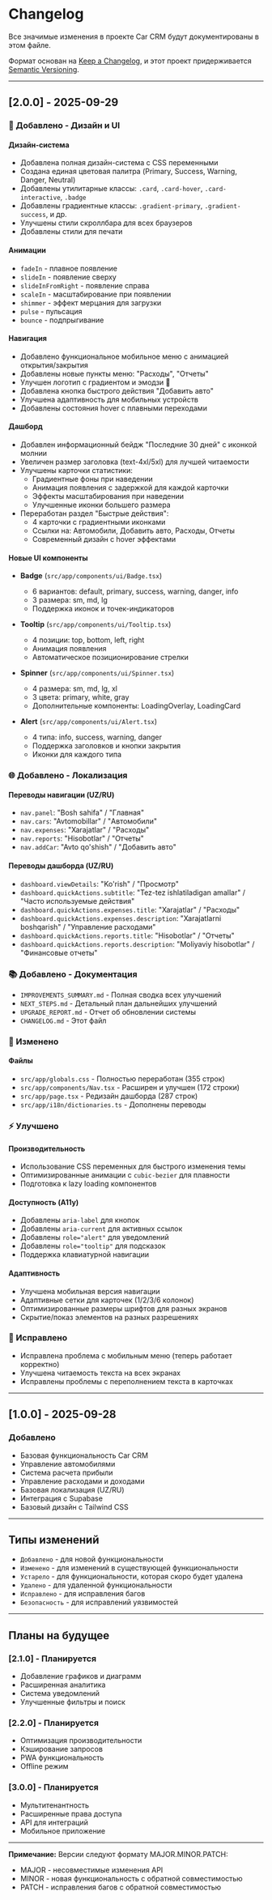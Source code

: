 # Changelog

Все значимые изменения в проекте Car CRM будут документированы в этом файле.

Формат основан на [Keep a Changelog](https://keepachangelog.com/ru/1.0.0/),
и этот проект придерживается [Semantic Versioning](https://semver.org/lang/ru/).

---

## [2.0.0] - 2025-09-29

### 🎨 Добавлено - Дизайн и UI

#### Дизайн-система
- Добавлена полная дизайн-система с CSS переменными
- Создана единая цветовая палитра (Primary, Success, Warning, Danger, Neutral)
- Добавлены утилитарные классы: `.card`, `.card-hover`, `.card-interactive`, `.badge`
- Добавлены градиентные классы: `.gradient-primary`, `.gradient-success`, и др.
- Улучшены стили скроллбара для всех браузеров
- Добавлены стили для печати

#### Анимации
- `fadeIn` - плавное появление
- `slideIn` - появление сверху
- `slideInFromRight` - появление справа
- `scaleIn` - масштабирование при появлении
- `shimmer` - эффект мерцания для загрузки
- `pulse` - пульсация
- `bounce` - подпрыгивание

#### Навигация
- Добавлено функциональное мобильное меню с анимацией открытия/закрытия
- Добавлены новые пункты меню: "Расходы", "Отчеты"
- Улучшен логотип с градиентом и эмодзи 🚗
- Добавлена кнопка быстрого действия "Добавить авто"
- Улучшена адаптивность для мобильных устройств
- Добавлены состояния hover с плавными переходами

#### Дашборд
- Добавлен информационный бейдж "Последние 30 дней" с иконкой молнии
- Увеличен размер заголовка (text-4xl/5xl) для лучшей читаемости
- Улучшены карточки статистики:
  - Градиентные фоны при наведении
  - Анимация появления с задержкой для каждой карточки
  - Эффекты масштабирования при наведении
  - Улучшенные иконки большего размера
- Переработан раздел "Быстрые действия":
  - 4 карточки с градиентными иконками
  - Ссылки на: Автомобили, Добавить авто, Расходы, Отчеты
  - Современный дизайн с hover эффектами

#### Новые UI компоненты
- **Badge** (`src/app/components/ui/Badge.tsx`)
  - 6 вариантов: default, primary, success, warning, danger, info
  - 3 размера: sm, md, lg
  - Поддержка иконок и точек-индикаторов

- **Tooltip** (`src/app/components/ui/Tooltip.tsx`)
  - 4 позиции: top, bottom, left, right
  - Анимация появления
  - Автоматическое позиционирование стрелки

- **Spinner** (`src/app/components/ui/Spinner.tsx`)
  - 4 размера: sm, md, lg, xl
  - 3 цвета: primary, white, gray
  - Дополнительные компоненты: LoadingOverlay, LoadingCard

- **Alert** (`src/app/components/ui/Alert.tsx`)
  - 4 типа: info, success, warning, danger
  - Поддержка заголовков и кнопки закрытия
  - Иконки для каждого типа

### 🌐 Добавлено - Локализация

#### Переводы навигации (UZ/RU)
- `nav.panel`: "Bosh sahifa" / "Главная"
- `nav.cars`: "Avtomobillar" / "Автомобили"
- `nav.expenses`: "Xarajatlar" / "Расходы"
- `nav.reports`: "Hisobotlar" / "Отчеты"
- `nav.addCar`: "Avto qo'shish" / "Добавить авто"

#### Переводы дашборда (UZ/RU)
- `dashboard.viewDetails`: "Ko'rish" / "Просмотр"
- `dashboard.quickActions.subtitle`: "Tez-tez ishlatiladigan amallar" / "Часто используемые действия"
- `dashboard.quickActions.expenses.title`: "Xarajatlar" / "Расходы"
- `dashboard.quickActions.expenses.description`: "Xarajatlarni boshqarish" / "Управление расходами"
- `dashboard.quickActions.reports.title`: "Hisobotlar" / "Отчеты"
- `dashboard.quickActions.reports.description`: "Moliyaviy hisobotlar" / "Финансовые отчеты"

### 📚 Добавлено - Документация

- `IMPROVEMENTS_SUMMARY.md` - Полная сводка всех улучшений
- `NEXT_STEPS.md` - Детальный план дальнейших улучшений
- `UPGRADE_REPORT.md` - Отчет об обновлении системы
- `CHANGELOG.md` - Этот файл

### 🔧 Изменено

#### Файлы
- `src/app/globals.css` - Полностью переработан (355 строк)
- `src/app/components/Nav.tsx` - Расширен и улучшен (172 строки)
- `src/app/page.tsx` - Редизайн дашборда (287 строк)
- `src/app/i18n/dictionaries.ts` - Дополнены переводы

### ⚡ Улучшено

#### Производительность
- Использование CSS переменных для быстрого изменения темы
- Оптимизированные анимации с `cubic-bezier` для плавности
- Подготовка к lazy loading компонентов

#### Доступность (A11y)
- Добавлены `aria-label` для кнопок
- Добавлены `aria-current` для активных ссылок
- Добавлены `role="alert"` для уведомлений
- Добавлены `role="tooltip"` для подсказок
- Поддержка клавиатурной навигации

#### Адаптивность
- Улучшена мобильная версия навигации
- Адаптивные сетки для карточек (1/2/3/6 колонок)
- Оптимизированные размеры шрифтов для разных экранов
- Скрытие/показ элементов на разных разрешениях

### 🐛 Исправлено

- Исправлена проблема с мобильным меню (теперь работает корректно)
- Улучшена читаемость текста на всех экранах
- Исправлены проблемы с переполнением текста в карточках

---

## [1.0.0] - 2025-09-28

### Добавлено
- Базовая функциональность Car CRM
- Управление автомобилями
- Система расчета прибыли
- Управление расходами и доходами
- Базовая локализация (UZ/RU)
- Интеграция с Supabase
- Базовый дизайн с Tailwind CSS

---

## Типы изменений

- `Добавлено` - для новой функциональности
- `Изменено` - для изменений в существующей функциональности
- `Устарело` - для функциональности, которая скоро будет удалена
- `Удалено` - для удаленной функциональности
- `Исправлено` - для исправления багов
- `Безопасность` - для исправлений уязвимостей

---

## Планы на будущее

### [2.1.0] - Планируется
- Добавление графиков и диаграмм
- Расширенная аналитика
- Система уведомлений
- Улучшенные фильтры и поиск

### [2.2.0] - Планируется
- Оптимизация производительности
- Кэширование запросов
- PWA функциональность
- Offline режим

### [3.0.0] - Планируется
- Мультитенантность
- Расширенные права доступа
- API для интеграций
- Мобильное приложение

---

**Примечание:** Версии следуют формату MAJOR.MINOR.PATCH:
- MAJOR - несовместимые изменения API
- MINOR - новая функциональность с обратной совместимостью
- PATCH - исправления багов с обратной совместимостью


